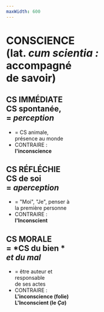 ```yaml
---
maxWidth: 600
---
```


# CONSCIENCE <br> (lat. *cum scientia :* <br>accompagné <br>de savoir)  <!-- fold-->

## **CS IMMÉDIATE** <br> CS spontanée, <br>= *perception*  <!-- fold-->
- = CS animale, <br> présence au monde
- CONTRAIRE : <br> **l'inconscience**

## **CS RÉFLÉCHIE** <br> CS de soi <br> = *aperception*  <!-- fold-->
- = "Moi", "Je", penser à <br>la première personne
- CONTRAIRE : <br> **l'Inconscient**

## **CS MORALE** <br> = *CS du bien *<br>*et du mal*  <!-- fold-->
- = être auteur et <br>responsable <br>de ses actes
- CONTRAIRE : <br> **L'inconscience (folie)** <br> **L'Inconscient (le *Ça*)**
